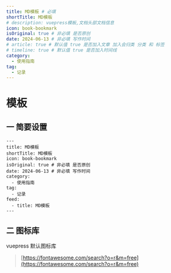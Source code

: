 ```yaml
---
title: MD模板 # 必填
shortTitle: MD模板
# description: vuepress模板,文档头部文档信息
icon: book-bookmark
isOriginal: true # 非必填 是否原创
date: 2024-06-13 # 非必填 写作时间
# article: true # 默认值 true 是否加入文章 加入会归类 分类 和 标签
# timeline: true # 默认值 true 是否加入时间线
category:
  - 使用指南
tag:
  - 记录
---
```


# 模板

## 一 简要设置
```
---
title: MD模板
shortTitle: MD模板
icon: book-bookmark
isOriginal: true # 非必填 是否原创
date: 2024-06-13 # 非必填 写作时间
category:
  - 使用指南
tag:
  - 记录
feed: 
  - title: MD模板
---
```

## 二 图标库
vuepress 默认图标库
> [https://fontawesome.com/search?o=r&m=free](https://fontawesome.com/search?o=r&m=free)  
